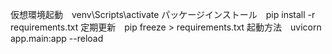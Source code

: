 仮想環境起動　venv\Scripts\activate
パッケージインストール　pip install -r requirements.txt
定期更新　pip freeze > requirements.txt
起動方法　uvicorn app.main:app --reload
